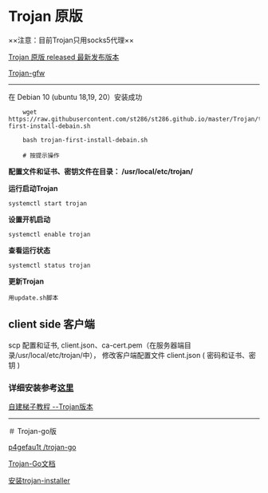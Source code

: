 
# Trojan 原版

××注意：目前Trojan只用socks5代理××

[Trojan 原版 released 最新发布版本](https://github.com/trojan-gfw/trojan/releases/)

[Trojan-gfw](https://github.com/trojan-gfw/trojan)


-------

在 Debian 10 (ubuntu 18,19, 20）安装成功
```shell
    wget https://raw.githubusercontent.com/st286/st286.github.io/master/Trojan/trojan-first-install-debain.sh
    
    bash trojan-first-install-debain.sh
    
    # 按提示操作
```

**配置文件和证书、密钥文件在目录： /usr/local/etc/trojan/**


**运行启动Trojan**

    systemctl start trojan

**设置开机启动**

    systemctl enable trojan

**查看运行状态**

    systemctl status trojan
    
 **更新Trojan**
 
    用update.sh脚本

## client side 客户端

scp 配置和证书, client.json、ca-cert.pem（在服务器端目录/usr/local/etc/trojan/中）， 修改客户端配置文件 client.json ( 密码和证书、密钥 )


### 详细安装参考[这里](./install.md)
    
    
 [自建梯子教程 --Trojan版本](https://trojan-tutor.github.io/2019/04/10/p41.html)
 
 
 
 ------------------
 
 
＃  Trojan-go版
 
 
[ p4gefau1t /trojan-go ](https://github.com/p4gefau1t/trojan-go)


[Trojan-Go文档](https://p4gefau1t.github.io/trojan-go/)

 
 [安装trojan-installer](https://github.com/Jrohy/trojan)
